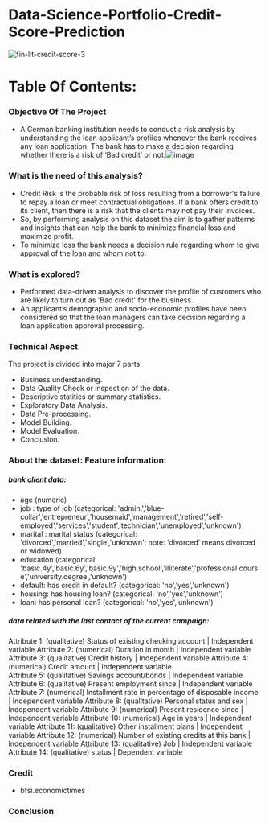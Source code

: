 # Data-Science-Portfolio-Credit-Score-Prediction

![fin-lit-credit-score-3](https://user-images.githubusercontent.com/62828231/116932929-84e00f80-ac80-11eb-9e2c-0705f1e0995e.jpeg)

# Table Of Contents:

### Objective Of The Project
- A German banking institution needs to conduct a risk analysis by understanding the loan applicant’s profiles whenever the bank receives any loan application. The bank has to make a decision regarding whether there is a risk of ‘Bad credit’ or not.![image](https://user-images.githubusercontent.com/62828231/116933120-bce75280-ac80-11eb-8fdb-5634752b4830.png)


### What is the need of this analysis?
- Credit Risk is the probable risk of loss resulting from a borrower's failure to repay a loan or meet contractual obligations. If a bank offers credit to its client, then there is a risk that the clients may not pay their invoices.
- So, by performing analysis on this dataset the aim is to gather patterns and insights that can help the bank to minimize financial loss and maximize profit.
- To minimize loss the bank needs a decision rule regarding whom to give approval of the loan and whom not to. 


### What is explored?
- Performed data-driven analysis to discover the profile of customers who are likely to turn out as 'Bad credit' for the business.
- An applicant’s demographic and socio-economic profiles have been considered so that the loan managers can take decision regarding a loan application approval processing.


### Technical Aspect
The project is divided into major 7 parts:
- Business understanding.
- Data Quality Check or inspection of the data.
- Descriptive statitics or summary statistics.
- Exploratory Data Analysis.
- Data Pre-processing.
- Model Building.
- Model Evaluation.
- Conclusion.

### About the dataset: Feature information:
##### bank client data:
- age (numeric)
- job : type of job (categorical: 'admin.','blue-collar','entrepreneur','housemaid','management','retired','self-employed','services','student','technician','unemployed','unknown')
- marital : marital status (categorical: 'divorced','married','single','unknown'; note: 'divorced' means divorced or widowed)
- education (categorical: 'basic.4y','basic.6y','basic.9y','high.school','illiterate','professional.course','university.degree','unknown')
- default: has credit in default? (categorical: 'no','yes','unknown')
- housing: has housing loan? (categorical: 'no','yes','unknown')
- loan: has personal loan? (categorical: 'no','yes','unknown')

##### data related with the last contact of the current campaign:
Attribute 1: (qualitative) Status of existing checking account	|  Independent variable
Attribute 2: (numerical) Duration in month |  Independent variable 		
Attribute 3: (qualitative) Credit history |  Independent variable
Attribute 4: (numerical) Credit amount |  Independent variable 				
Attribute 5: (qualitative) Savings account/bonds |  Independent variable
Attribute 6: (qualitative) Present employment since |  Independent variable
Attribute 7: (numerical) Installment rate in percentage of disposable income |  Independent variable
Attribute 8: (qualitative) Personal status and sex |  Independent variable
Attribute 9: (numerical) Present residence since |  Independent variable
Attribute 10: (numerical) Age in years |  Independent variable
Attribute 11: (qualitative) Other installment plans |  Independent variable
Attribute 12: (numerical) Number of existing credits at this bank |  Independent variable
Attribute 13: (qualitative) Job |  Independent variable 	
Attribute 14: (qualitative) status |  Dependent variable

### Credit
- bfsi.economictimes

### Conclusion

